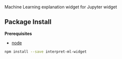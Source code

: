 Machine Learning explanation widget for Jupyter widget

Package Install
---------------

**Prerequisites**
- [node](http://nodejs.org/)

```bash
npm install --save interpret-ml-widget
```
